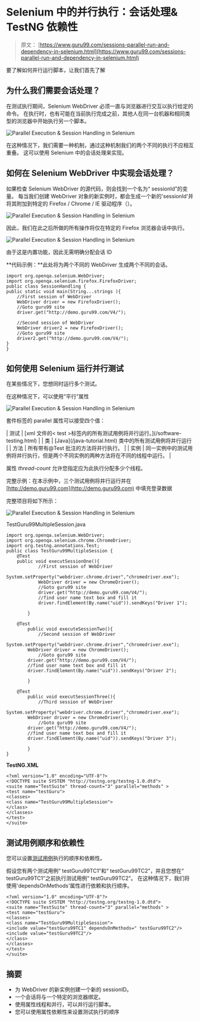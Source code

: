 # Selenium 中的并行执行：会话处理& TestNG 依赖性

> 原文： [https://www.guru99.com/sessions-parallel-run-and-dependency-in-selenium.html](https://www.guru99.com/sessions-parallel-run-and-dependency-in-selenium.html)

要了解如何并行运行脚本，让我们首先了解

## 为什么我们需要会话处理？

在测试执行期间，Selenium WebDriver 必须一直与浏览器进行交互以执行给定的命令。 在执行时，也有可能在当前执行完成之前，其他人在同一台机器和相同类型的浏览器中开始执行另一个脚本。

![Parallel Execution & Session Handling in Selenium](img/41e48a8a5ff8b1354294f6df728e0298.png "Sessions, Parallel run and Dependency in Selenium")

在这种情况下，我们需要一种机制，通过这种机制我们的两个不同的执行不应相互重叠。 这可以使用 Selenium 中的会话处理来实现。

## 如何在 Selenium WebDriver 中实现会话处理？

如果检查 Selenium WebDriver 的源代码，则会找到一个名为“ sessionId”的变量。 每当我们创建 WebDriver 对象的新实例时，都会生成一个新的'sessionId'并将其附加到特定的 Firefox / Chrome / IE 驱动程序（）。

![Parallel Execution & Session Handling in Selenium](img/b9e75ffa04d3c4b0198273b560458e81.png "Sessions, Parallel run and Dependency in Selenium")

因此，我们在此之后所做的所有操作将仅在特定的 Firefox 浏览器会话中执行。

![Parallel Execution & Session Handling in Selenium](img/57dcc23cf12abd55720782e771254a3a.png "Sessions, Parallel run and Dependency in Selenium")

由于这是内置功能，因此无需明确分配会话 ID

**代码示例：**此处将为两个不同的 WebDriver 生成两个不同的会话。

```
import org.openqa.selenium.WebDriver;
import org.openqa.selenium.firefox.FirefoxDriver;
public class SessionHandling {
public static void main(String...strings ){
    //First session of WebDriver
    WebDriver driver = new FirefoxDriver();
    //Goto guru99 site
    driver.get("http://demo.guru99.com/V4/");

    //Second session of WebDriver
    WebDriver driver2 = new FirefoxDriver();
    //Goto guru99 site
    driver2.get("http://demo.guru99.com/V4/");
}
}
```

## 如何使用 Selenium 运行并行测试

在某些情况下，您想同时运行多个测试。

在这种情况下，可以使用“平行”属性

![Parallel Execution & Session Handling in Selenium](img/150127717aecf1d5c25d68bde9520570.png "Sessions, Parallel run and Dependency in Selenium")

套件标签的 parallel 属性可以接受四个值：

<colgroup><col> <col></colgroup> 
| 测试 | [xml 文件的< test >标签内的所有测试用例将并行运行。](/software-testing.html) |
| 类 | [Java](/java-tutorial.html) 类中的所有测试用例将并行运行 |
| 方法 | 所有带有@Test 批注的方法将并行执行。 |
| 实例 | 同一实例中的测试用例将并行执行，但是两个不同实例的两种方法将在不同的线程中运行。 |

属性 *thread-count* 允许您指定应为此执行分配多少个线程。

完整示例：在本示例中，三个测试用例将并行运行并在 [http://demo.guru99.com](http://demo.guru99.com) 中填充登录数据

完整项目将如下所示：

![Parallel Execution & Session Handling in Selenium](img/be8675d50e965e2c74a9bd302219b51f.png "Sessions, Parallel run and Dependency in Selenium")

TestGuru99MultipleSession.java

```
import org.openqa.selenium.WebDriver;
import org.openqa.selenium.chrome.ChromeDriver;
import org.testng.annotations.Test;
public class TestGuru99MultipleSession {
    @Test    
    public void executSessionOne(){
            //First session of WebDriver
        System.setProperty("webdriver.chrome.driver","chromedriver.exe");
            WebDriver driver = new ChromeDriver();
            //Goto guru99 site
            driver.get("http://demo.guru99.com/V4/");
            //find user name text box and fill it
            driver.findElement(By.name("uid")).sendKeys("Driver 1");

        }

    @Test    
        public void executeSessionTwo(){
            //Second session of WebDriver
        System.setProperty("webdriver.chrome.driver","chromedriver.exe");
        WebDriver driver = new ChromeDriver();
            //Goto guru99 site
        driver.get("http://demo.guru99.com/V4/");
        //find user name text box and fill it
        driver.findElement(By.name("uid")).sendKeys("Driver 2");

        }

    @Test    
        public void executSessionThree(){
            //Third session of WebDriver
        System.setProperty("webdriver.chrome.driver","chromedriver.exe");
        WebDriver driver = new ChromeDriver();
            //Goto guru99 site
        driver.get("http://demo.guru99.com/V4/");
        //find user name text box and fill it
        driver.findElement(By.name("uid")).sendKeys("Driver 3");

        }        
}
```

**TestNG.XML**

```
<?xml version="1.0" encoding="UTF-8"?>
<!DOCTYPE suite SYSTEM "http://testng.org/testng-1.0.dtd">
<suite name="TestSuite" thread-count="3" parallel="methods" >
<test name="testGuru">
<classes>
<class name="TestGuru99MultipleSession">
</class>
</classes>
</test>
</suite>
```

## 测试用例顺序和依赖性

您可以设置[测试用例](/test-case.html)执行的顺序和依赖性。

假设您有两个测试用例“ testGuru99TC1”和“ testGuru99TC2”，并且您想在“ testGuru99TC1”之前执行测试用例“ testGuru99TC2”。 在这种情况下，我们将使用'dependsOnMethods'属性进行依赖和执行顺序。

```
<?xml version="1.0" encoding="UTF-8"?>
<!DOCTYPE suite SYSTEM "http://testng.org/testng-1.0.dtd">
<suite name="TestSuite" thread-count="3" parallel="methods" >
<test name="testGuru">
<classes>
<class name="TestGuru99MultipleSession">
<include value="testGuru99TC1" dependsOnMethods=" testGuru99TC2"/>
<include value="testGuru99TC2"/>
</class>
</classes>
</test>
</suite>
```

## 摘要

*   为 WebDriver 的新实例创建一个新的 sessionID。
*   一个会话将与一个特定的浏览器绑定。
*   使用属性线程和并行，可以并行运行脚本。
*   您可以使用属性依赖性来设置测试执行的顺序